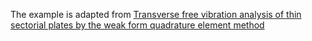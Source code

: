 The example is adapted from [Transverse free vibration analysis of thin sectorial plates by the weak form quadrature element method](https://doi.org/10.1177/10775463231225276)
